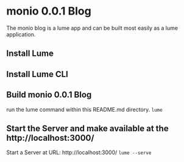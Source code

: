 # monio 0.0.1 Blog
The monio blog is a lume app and can be built most easily as a lume application.

## Install Lume

## Install Lume CLI

## Build monio 0.0.1 Blog
run the lume command within this README.md directory.
`lume`

## Start the Server and make available at the http://localhost:3000/
Start a Server at URL: http://localhost:3000/
`lume --serve`
